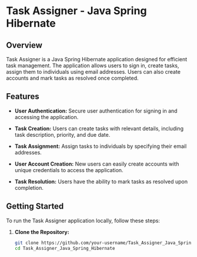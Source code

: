 # Task Assigner - Java Spring Hibernate

## Overview

Task Assigner is a Java Spring Hibernate application designed for efficient task management. The application allows users to sign in, create tasks, assign them to individuals using email addresses. Users can also create accounts and mark tasks as resolved once completed.

## Features

- **User Authentication:**
  Secure user authentication for signing in and accessing the application.

- **Task Creation:**
  Users can create tasks with relevant details, including task description, priority, and due date.

- **Task Assignment:**
  Assign tasks to individuals by specifying their email addresses.

- **User Account Creation:**
  New users can easily create accounts with unique credentials to access the application.

- **Task Resolution:**
  Users have the ability to mark tasks as resolved upon completion.

## Getting Started

To run the Task Assigner application locally, follow these steps:

1. **Clone the Repository:**
   ```bash
   git clone https://github.com/your-username/Task_Assigner_Java_Spring_Hibernate.git
   cd Task_Assigner_Java_Spring_Hibernate
